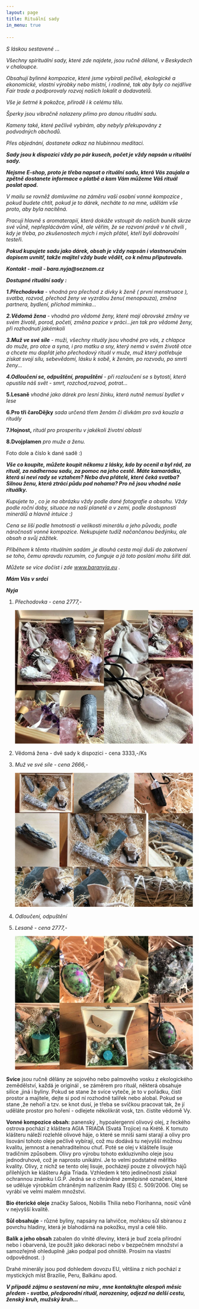 ```yaml
---
layout: page
title: Rituální sady
in_menu: true

---
```

_S láskou sestavené ..._

_Všechny spirituální sady, které zde najdete, jsou ručně dělané, v Beskydech v chaloupce._

_Obsahují bylinné kompozice, které jsme vybírali pečlivě, ekologické a ekonomické, vlastní výrobky nebo místní, i rodinné, tak aby byly co nejdříve Fair trade a podporovaly rozvoj našich lokalit a dodavatelů._

_Vše je šetrné k pokožce, přírodě i k celému tělu._

_Šperky jsou vibračně nalazeny přímo pro danou rituální sadu._

_Kameny také, které pečlivě vybírám, aby nebyly překupovány z podvodných obchodů._

_Přes objednání, dostanete odkaz na hlubinnou meditaci._

**_Sady jsou k dispozici vždy po pár kusech, počet je vždy napsán u rituální sady._**

**_Nejsme E-shop, proto je třeba napsat o rituální sadu, která Vás zaujala a zpětně dostanete informace o platbě a kam Vám můžeme Váš rituál poslat apod._**

_V mailu se rovněž domluvíme na záměru vaší osobní vonné kompozice , pokud budete chtít, pokud je to dárek, necháte to na mne, udělám vše proto, aby byla nacítěná._

_Pracuji hlavně s aromaterapií, která dokáže vstoupit do našich buněk skrze své vůně, nepřeplácávám vůně, ale věřím, že se rozvoní právě v té chvíli , kdy je třeba, po zkušenostech mých i mých přátel, kteří byli dobrovolní testeři._

**_Pokud kupujete sadu jako dárek, obsah je vždy napsán i vlastnoručním dopisem uvnitř, takže majitel vždy bude vědět, co k němu připutovalo._**

**_Kontakt - mail - bara.nyja@seznam.cz_**

**_Dostupné rituální sady :_**

 **_1.Přechodovka_** - _vhodná pro přechod z dívky k ženě ( první menstruace ), svatba, rozvod, přechod ženy ve vyzrálou ženu( menopauza), změna partnera, bydlení, příchod miminka..._

**_2.Vědomá žena_** _- vhodná pro vědomé ženy, které mají obrovské změny ve svém životě, porod, početí, změna pozice v práci...jen tak pro vědomé ženy, při rozhodnutí jakémkoli_

**_3.Muž ve své síle_** _- muži, všechny rituály jsou vhodné pro vás, z chlapce do muže, pro otce a syna, i pro matku a sny, který nemá v svém životě otce a chcete mu dopřát jeho přechodový rituál v muže, muž který potřebuje získat svojí sílu, sebevědomí, lásku k sobě, k ženám, po rozvodu, po smrti ženy..._

**_4.Odloučení se, odpuštění, propuštění_** _- při rozloučení se s bytostí, která opustila náš svět - smrt, rozchod,rozvod, potrat..._

**5.Lesaně** _vhodné jako dárek pro lesní žínku, která nutně nemusí bydlet v lese_

**6.Pro tři čaroDějky** _sada určená třem ženám či dívkám pro svá kouzla a rituály_

**7.Hojnost,** _rituál pro prosperitu v jakékoli životní oblasti_

**8.Dvojplamen** _pro muže a ženu._

Foto dole a číslo k dané sadě :)

**_Vše co koupíte, můžete koupit někomu z lásky, kdo by ocenil a byl rád, za rituál, za nádhernou sadu, za pomoc na jeho cestě. Máte kamarádku, která si neví rady se vztahem? Nebo dva přátelé, které čeká svatba? Silnou ženu, která ztrácí půdu pod nohama? Pro ně jsou vhodné naše rituálky._**

_Kupujete to , co je na obrázku vždy podle dané fotografie a obsahu. Vždy podle roční doby, situace na naší planetě a v zemi, podle dostupnosti minerálů a hlavně intuice :)_

_Cena se liší podle hmotnosti a velikosti minerálu a jeho původu, podle náročnosti vonné kompozice. Nekupujete tudíž načančanou bedýnku, ale obsah a svůj zážitek._

_Příběhem k těmto rituálním sadám ,je dlouhá cesta mojí duši do zakotvení se toho, čemu opravdu rozumím, co funguje a já toto poslání mohu šířit dál._

_Můžete se více dočíst i zde www.baranyja.eu ._

**_Mám Vás v srdci_**

**_Nyja_**

1. _Přechodovka - cena 2777,-_

   ![](/uploads/prechodvoka2uup.jpg)
2. Vědomá žena - dvě sady k dispozici - cena 3333,-/Ks
3. _Muž ve své síle - cena 2666,-_

   ![](/uploads/collagesila2.jpg)
4. _Odloučení, odpuštění_
5. _Lesaně - cena 2777,-_

   ![](/uploads/lesana-kolaz22u.jpg)

**Svíce** jsou ručně dělány ze sojového nebo palmového vosku z ekologického zemědělství, každá je originál , se záměrem pro rituál, některá obsahuje silice ,jiná i byliny. Pokud se stane že svíce vyteče, je to v pořádku, čistí prostor a majitele, dejte si pod ní rozhodně talířek nebo alobal. Pokud se stane ,že nehoří a tzv. se knot dusí, je třeba se svíčkou pracovat tak, že jí uděláte prostor pro hoření - odlejete několikrát vosk, tzn. čistíte vědomě Vy.

**Vonné kompozice obsah:** panenský , hypoalergenní olivový olej, z řeckého ostrova pochází z kláštera AGIA TRIADA (Svatá Trojice) na Krétě. K tomuto klášteru náleží rozlehlé olivové háje, o které se mniši sami starají a olivy pro lisování tohoto oleje pečlivě vybírají, což mu dodává tu nejvyšší možnou kvalitu, jemnost a nenahraditelnou chuť. Poté se olej v klášteře lisuje tradičním způsobem. Olivy pro výrobu tohoto exkluzivního oleje jsou jednodruhové, což je naprosto unikátní. Je to velmi podstatné měřítko kvality. Olivy, z nichž se tento olej lisuje, pocházejí pouze z olivových hájů přilehlých ke klášteru Agia Triada. Vzhledem k této jedinečnosti získal ochrannou známku I.G.P. Jedná se o chráněné zeměpisné označení, které se uděluje výrobkům chráněným nařízením Rady (ES) č. 509/2006. Olej se vyrábí ve velmi malém množství.

**Bio éterické oleje** značky Saloos, Nobilis Thilia nebo Florihanna, nosič vůně v nejvyšší kvalitě.

**Sůl obsahuje** - různé byliny, napsány na lahvičce, mořskou sůl sbíranou z povrchu hladiny, která je blahodárná na pokožku, mysl a celé tělo.

**Balík a jeho obsah** zabalen do vlnité dřeviny, která je buď zcela přírodní nebo i obarvená, lze použít jako dekoraci nebo v bezpečném množství a samozřejmě ohleduplně ,jako podpal pod ohniště. Prosím na vlastní odpovědnost. :)

Drahé minerály jsou pod dohledem dovozu EU, většina z nich pochází z mystických míst Brazílie, Peru, Balkánu apod.

**_V případě zájmu o sestavení na míru , mne kontaktujte alespoň měsíc předem - svatba, předporodní rituál, narozeniny, odjezd na delší cestu, ženský kruh, mužský kruh..._**